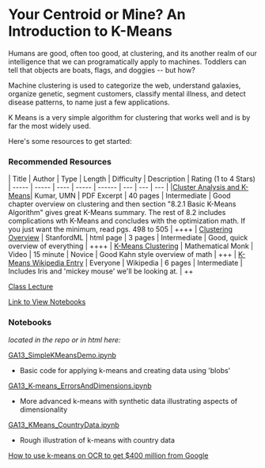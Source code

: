 Your Centroid or Mine? An Introduction to K-Means
======================================

Humans are good, often too good, at clustering, and its another realm of our intelligence that we can programatically apply to machines.  Toddlers can tell that objects are boats, flags, and doggies -- but how?  

Machine clustering is used to categorize the web, understand galaxies, organize genetic, segment customers, classify mental illness, and detect disease patterns, to name just a few applications.

K Means is a very simple algorithm for clustering that works well and is by far the most widely used.

Here's some resources to get started:

### Recommended Resources
| Title | Author | Type | Length | Difficulty | Description | Rating (1 to 4 Stars)
| ----- | ----- | ---- | ----- | ------ | --- | --- | --- |
|[Cluster Analysis and K-Means](http://www-users.cs.umn.edu/~kumar/dmbook/ch8.pdf)| Kumar, UMN | PDF Excerpt | 40 pages | Intermediate | Good chapter overview on clustering and then section "8.2.1 Basic K-Means Algorithm" gives great K-Means summary.  The rest of 8.2 includes complications wth K-Means and concludes with the optimization math.  If you just want the minimum, read pgs. 498 to 505 | ++++
| [Clustering Overview](http://www.holehouse.org/mlclass/13_Clustering.html) | StanfordML | html page | 3 pages | Intermediate | Good, quick overview of everything | ++++
| [K-Means Clustering](https://www.youtube.com/watch?v=0MQEt10e4NM) | Mathematical Monk | Video | 15 minute | Novice | Good Kahn style overview of math | +++
| [K-Means Wikipedia Entry](http://en.wikipedia.org/wiki/K-means_clustering) | Everyone | Wikipedia | 6 pages | Intermediate | Includes Iris and 'mickey mouse' we'll be looking at. | ++

[Class Lecture](https://github.com/TeachingDataScience/data-science-course/blob/forstudentviewing/15_kmeans/Lecture_Kmeans_v2.pdf?raw=true)

[Link to View Notebooks](http://nbviewer.ipython.org/github/TeachingDataScience/data-science-course/tree/forstudentviewing/15_kmeans/)

### Notebooks
_located in the repo or in html here:_
 
 
[GA13_SimpleKMeansDemo.ipynb](http://nbviewer.ipython.org/github/TeachingDataScience/data-science-course/blob/forstudentviewing/15_kmeans/SimpleKMeansDemo.ipynb)
* Basic code for applying k-means and creating data using 'blobs'

[GA13_K-means_ErrorsAndDimensions.ipynb](http://nbviewer.ipython.org/github/TeachingDataScience/data-science-course/blob/forstudentviewing/15_kmeans/K-means_ErrorsAndDimensions.ipynb)
* More advanced k-means with synthetic data illustrating aspects of dimensionality

[GA13_KMeans_CountryData.ipynb](http://nbviewer.ipython.org/github/TeachingDataScience/data-science-course/blob/forstudentviewing/15_kmeans/KMeans_CountryData.ipynb)
* Rough illustration of k-means with country data
 
 
[How to use k-means on OCR to get $400 million from Google](http://nbviewer.ipython.org/github/TeachingDataScience/data-science-course/blob/forstudentviewing/15_kmeans/OCR_Demo.ipynb)
 




